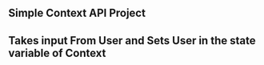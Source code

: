 ## Simple Context API Project 
## Takes input From User and Sets User in the state variable of Context 
